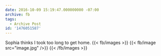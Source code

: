 ```yaml
---
date: 2016-10-09 15:19:47.000000000 -07:00
archive: fb
tags: 
  - Archive Post
id: '1476051587'
---
```


Sophia thinks I took too long to get home.
{{< fb/images >}}
{{< fb/image src="image.jpg" />}}
{{< /fb/images >}}
